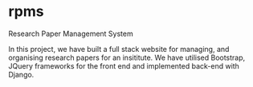 # rpms
Research Paper Management System

In this project, we have built a full stack website for managing, and organising research papers for an insititute. We have utilised Bootstrap, JQuery frameworks for the front end and implemented back-end with Django. 
